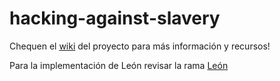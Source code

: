 # hacking-against-slavery

Chequen el [wiki](https://github.com/CodeandoMexico/desaparecidos/wiki) del proyecto para más información y recursos!

Para la implementación de León revisar la rama [León](https://github.com/CodeandoLeon/desaparecidos/tree/Leon)

